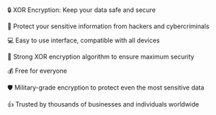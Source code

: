 🔒 XOR Encryption: Keep your data safe and secure

🔐 Protect your sensitive information from hackers and cybercriminals

💻 Easy to use interface, compatible with all devices

🔑 Strong XOR encryption algorithm to ensure maximum security

💰 Free for everyone

🛡️ Military-grade encryption to protect even the most sensitive data

👍 Trusted by thousands of businesses and individuals worldwide


